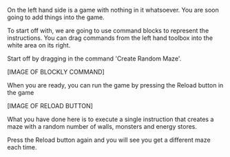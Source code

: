 On the left hand side is a game with nothing in it whatsoever. You are soon going to add things into the game. 

To start off with, we are going to use command blocks to represent the instructions. You can drag commands from the left hand toolbox into the white area on its right. 

Start off by dragging in the command 'Create Random Maze'. 

[IMAGE OF BLOCKLY COMMAND]

When you are ready, you can run the game by pressing the Reload button in the game

[IMAGE OF RELOAD BUTTON]

What you have done here is to execute a single instruction that creates a maze with a random number of walls, monsters and energy stores.

Press the Reload button again and you will see you get a different maze each time.

